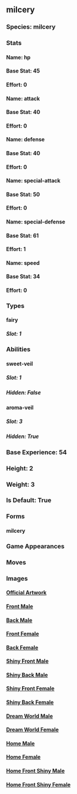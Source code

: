 ## milcery
### Species: milcery
### Stats
#### Name: hp
#### Base Stat: 45
#### Effort: 0
#### Name: attack
#### Base Stat: 40
#### Effort: 0
#### Name: defense
#### Base Stat: 40
#### Effort: 0
#### Name: special-attack
#### Base Stat: 50
#### Effort: 0
#### Name: special-defense
#### Base Stat: 61
#### Effort: 1
#### Name: speed
#### Base Stat: 34
#### Effort: 0
### Types
#### fairy
##### Slot: 1
### Abilities
#### sweet-veil
##### Slot: 1
##### Hidden: False
#### aroma-veil
##### Slot: 3
##### Hidden: True
### Base Experience: 54
### Height: 2
### Weight: 3
### Is Default: True
### Forms
#### milcery
### Game Appearances
### Moves
### Images
#### [Official Artwork](https://raw.githubusercontent.com/PokeAPI/sprites/master/sprites/pokemon/other/official-artwork/868.png)
#### [Front Male](https://raw.githubusercontent.com/PokeAPI/sprites/master/sprites/pokemon/868.png)
#### [Back Male](https://raw.githubusercontent.com/PokeAPI/sprites/master/sprites/pokemon/back/868.png)
#### [Front Female](None)
#### [Back Female](None)
#### [Shiny Front Male](https://raw.githubusercontent.com/PokeAPI/sprites/master/sprites/pokemon/shiny/868.png)
#### [Shiny Back Male](https://raw.githubusercontent.com/PokeAPI/sprites/master/sprites/pokemon/back/868.png)
#### [Shiny Front Female](None)
#### [Shiny Back Female](None)
#### [Dream World Male](None)
#### [Dream World Female](None)
#### [Home Male](https://raw.githubusercontent.com/PokeAPI/sprites/master/sprites/pokemon/other/home/868.png)
#### [Home Female](None)
#### [Home Front Shiny Male](https://raw.githubusercontent.com/PokeAPI/sprites/master/sprites/pokemon/other/home/shiny/868.png)
#### [Home Front Shiny Female](None)